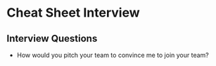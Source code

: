 # Cheat Sheet Interview

## Interview Questions

- How would you pitch your team to convince me to join your team?
